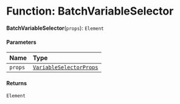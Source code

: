 # Function: BatchVariableSelector

**BatchVariableSelector**(`props`): `Element`

#### Parameters

| Name | Type |
| :------ | :------ |
| `props` | [`VariableSelectorProps`](/en/auto-docs/form-materials/interfaces/VariableSelectorProps.md) |

#### Returns

`Element`
